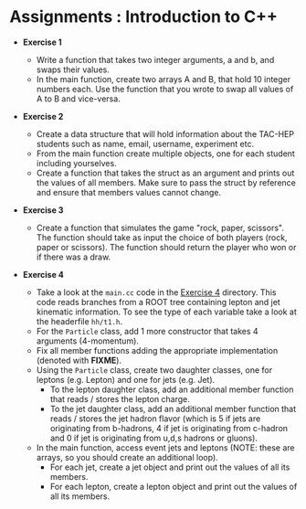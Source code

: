 # Assignments : Introduction to C++

- **Exercise 1** 
  - Write a function that takes two integer arguments, a and b, and swaps their values.
  - In the main function, create two arrays A and B, that hold 10 integer numbers each. Use the function that you wrote to swap all values of A to B and vice-versa.

- **Exercise 2**
  - Create a data structure that will hold information about the TAC-HEP students such as name, email, username, experiment etc.
  - From the main function create multiple objects, one for each student including yourselves.
  - Create a function that takes the struct as an argument and prints out the values of all members. Make sure to pass the struct by reference and ensure that members values cannot change.

- **Exercise 3**
  - Create a function that simulates the game "rock, paper, scissors". The function should take as input the choice of both players (rock, paper or scissors). The function should return the player who won or if there was a draw.

- **Exercise 4**
  - Take a look at the `main.cc` code in the [Exercise 4](https://github.com/ckoraka/tac-hep-gpus/tree/main/week2/Exercise4) directory. This code reads branches from a ROOT tree containing lepton and jet kinematic information. To see the type of each variable take a look at the headerfile `hh/t1.h`.
  - For the `Particle` class, add 1 more constructor that takes 4 arguments (4-momentum).
  - Fix all member functions adding the appropriate implementation (denoted with **FIXME**).
  - Using the `Particle` class, create two daughter classes, one for leptons (e.g. Lepton) and one for jets (e.g. Jet). 
    - To the lepton daughter class, add an additional member function that reads / stores the lepton charge.
    - To the jet daughter class, add an additional member function that reads / stores the jet hadron flavor (which is 5 if jets are originating from b-hadrons, 4 if jet is originating from c-hadron and 0 if jet is originating from u,d,s hadrons or gluons). 
  - In the main function, access event jets and leptons (NOTE: these are arrays, so you should create an additional loop).
    - For each jet, create a jet object and print out the values of all its members.
    - For each lepton, create a lepton object and print out the values of all its members.
